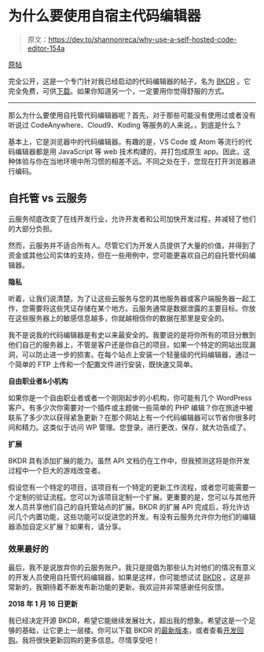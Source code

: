 # 为什么要使用自宿主代码编辑器

> 原文：<https://dev.to/shannonreca/why-use-a-self-hosted-code-editor-154a>

[原帖](http://shannonreca.com/blog/why-use-a-self-hosted-code-editor/)

完全公开，这是一个专门针对我已经启动的代码编辑器的帖子，名为 [BKDR](https://recamedia.github.io/Backdoor/) 。它完全免费，可供[下载](https://github.com/RecaMedia/Backdoor-Release)。如果你知道另一个，一定要用你觉得舒服的方式。

* * *

那么为什么要使用自托管代码编辑器呢？首先，对于那些可能没有使用过或者没有听说过 CodeAnywhere、Cloud9、Koding 等服务的人来说。，到底是什么？

基本上，它是浏览器中的代码编辑器。有趣的是，VS Code 或 Atom 等流行的代码编辑器都是用 JavaScript 等 web 技术构建的，并打包成原生 app。因此，这种体验与你在当地环境中所习惯的相差不远。不同之处在于，您现在打开浏览器进行编码。

## 自托管 vs 云服务

云服务彻底改变了在线开发行业，允许开发者和公司加快开发过程，并减轻了他们的大部分负担。

然而，云服务并不适合所有人。尽管它们为开发人员提供了大量的价值，并得到了资金或其他公司实体的支持，但在一些用例中，您可能更喜欢自己的自托管代码编辑器。

**隐私**

听着，让我们说清楚。为了让这些云服务与您的其他服务器或客户端服务器一起工作，您需要将这些凭证存储在某个地方。云服务通常是数据泄露的主要目标。你放在这些服务器上的敏感信息越多，你就越相信你的数据在那里是安全的。

我不是说我的代码编辑器是有史以来最安全的。我要说的是将你所有的项目分散到他们自己的服务器上，不管是客户还是你自己的项目，如果一个特定的网站出现漏洞，可以防止进一步的损害。在每个站点上安装一个轻量级的代码编辑器，通过一个简单的 FTP 上传和一个配置文件进行安装，既快速又简单。

**自由职业者&小机构**

如果你是一个自由职业者或者一个刚刚起步的小机构，你可能有几个 WordPress 客户。有多少次你需要对一个插件或主题做一些简单的 PHP 编辑？你在旅途中被联系了多少次以获得紧急更新？在那个网站上有一个代码编辑器可以节省你很多时间和精力。这类似于访问 WP 管理。您登录，进行更改，保存，就大功告成了。

**扩展**

BKDR 具有添加扩展的能力。虽然 API 文档仍在工作中，但我预测这将是你开发过程中一个巨大的游戏改变者。

假设您有一个特定的项目，该项目有一个特定的更新工作流程，或者您可能需要一个定制的验证流程。您可以为该项目定制一个扩展。更重要的是，您可以与其他开发人员共享他们自己的自托管站点的扩展。BKDR 的扩展 API 完成后，将允许访问几个内置功能，这些功能可以促进您的开发。有没有云服务允许你为他们的编辑器添加自定义扩展？如果有，请分享。

### 效果最好的

最后，我不是说放弃你的云服务账户。我只是提倡为那些认为对他们的情况有意义的开发人员使用自托管代码编辑器，如果是这样，你可能想试试 [BKDR](https://github.com/RecaMedia/Backdoor-Release) 。这是非常新的，我期待着不断发布新功能的更新。我欢迎并非常感谢任何反馈。

**2018 年 1 月 16 日更新**

我已经决定开源 BKDR，希望它能继续发展壮大，超出我的想象。希望这是一个足够的基础，让它更上一层楼。你可以下载 BKDR 的[最新版本](https://github.com/RecaMedia/Backdoor-Release)，或者查看[开发回购](https://github.com/RecaMedia/Backdoor)。我将很快更新回购的更多信息。尽情享受吧！